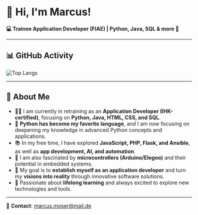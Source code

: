 # 👋 Hi, I'm Marcus!

**💻 Trainee Application Developer (FIAE) | Python, Java, SQL & more 🚀**

---

## 📊 GitHub Activity
![Top Langs](https://github-readme-stats.vercel.app/api/top-langs/?username=Mac80Mo&langs_count=5&theme=dark)

---

## 🌱 About Me  
- 👨‍💻 I am currently in retraining as an **Application Developer (IHK-certified)**, focusing on **Python, Java, HTML, CSS, and SQL**.  
- 🐍 **Python has become my favorite language**, and I am now focusing on deepening my knowledge in advanced Python concepts and applications.  
- 📚 In my free time, I have explored **JavaScript, PHP, Flask, and Ansible**, as well as **app development, AI, and automation**.  
- 🔧 I am also fascinated by **microcontrollers (Arduino/Elegoo)** and their potential in embedded systems.  
- 🎯 My goal is to **establish myself as an application developer** and turn my **visions into reality** through innovative software solutions.  
- 🚀 Passionate about **lifelong learning** and always excited to explore new technologies and tools.  


---

📧 **Contact**: marcus.moser@mail.de
